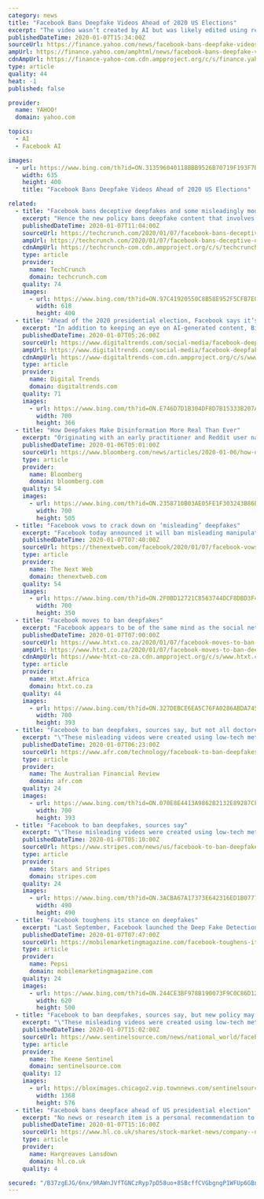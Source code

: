 ```yaml
---
category: news
title: "Facebook Bans Deepfake Videos Ahead of 2020 US Elections"
excerpt: "The video wasn’t created by AI but was likely edited using readily available software ... civic and academic backgrounds to help in detecting deepfakes. Facebook had announced a Deep Fake Detection Challenge (DFDC) to produce more research and open source tools to detect deepfakes in September 2019. In the same month, Alphabet’s GOOGL ..."
publishedDateTime: 2020-01-07T15:34:00Z
sourceUrl: https://finance.yahoo.com/news/facebook-bans-deepfake-videos-ahead-143002598.html
ampUrl: https://finance.yahoo.com/amphtml/news/facebook-bans-deepfake-videos-ahead-143002598.html
cdnAmpUrl: https://finance-yahoo-com.cdn.ampproject.org/c/s/finance.yahoo.com/amphtml/news/facebook-bans-deepfake-videos-ahead-143002598.html
type: article
quality: 44
heat: -1
published: false

provider:
  name: YAHOO!
  domain: yahoo.com

topics:
  - AI
  - Facebook AI

images:
  - url: https://www.bing.com/th?id=ON.313596040118BBB9526B70719F193F7B
    width: 635
    height: 400
    title: "Facebook Bans Deepfake Videos Ahead of 2020 US Elections"

related:
  - title: "Facebook bans deceptive deepfakes and some misleadingly modified media"
    excerpt: "Hence the new policy bans deepfake content that involves the use of AI technologies to “merge ... a Deep Fake Detection Challenge which was announced last fall — “to produce more research and open source tools to detect deepfakes”. While says Facebook has been working with news agency Reuters to offer free online training courses ..."
    publishedDateTime: 2020-01-07T11:04:00Z
    sourceUrl: https://techcrunch.com/2020/01/07/facebook-bans-deceptive-deepfakes-and-some-misleadingly-modified-media/
    ampUrl: https://techcrunch.com/2020/01/07/facebook-bans-deceptive-deepfakes-and-some-misleadingly-modified-media/amp/
    cdnAmpUrl: https://techcrunch-com.cdn.ampproject.org/c/s/techcrunch.com/2020/01/07/facebook-bans-deceptive-deepfakes-and-some-misleadingly-modified-media/amp/
    type: article
    provider:
      name: TechCrunch
      domain: techcrunch.com
    quality: 74
    images:
      - url: https://www.bing.com/th?id=ON.97C41920550C8B58E952F5CFB7E05D95
        width: 618
        height: 400
  - title: "Ahead of the 2020 presidential election, Facebook says it’s banning deepfakes"
    excerpt: "In addition to keeping an eye on AI-generated content, Bickert says Facebook is also “partnering with academia ... Challenge which aims to catalyze the development in deepfake detection through large data sets, awards, and research grants."
    publishedDateTime: 2020-01-07T05:26:00Z
    sourceUrl: https://www.digitaltrends.com/social-media/facebook-deepfake-ban/
    ampUrl: https://www.digitaltrends.com/social-media/facebook-deepfake-ban/?amp
    cdnAmpUrl: https://www-digitaltrends-com.cdn.ampproject.org/c/s/www.digitaltrends.com/social-media/facebook-deepfake-ban/?amp
    type: article
    provider:
      name: Digital Trends
      domain: digitaltrends.com
    quality: 71
    images:
      - url: https://www.bing.com/th?id=ON.E746D7D1B304DF8D7B15333B207A09D8
        width: 700
        height: 366
  - title: "How Deepfakes Make Disinformation More Real Than Ever"
    excerpt: "Originating with an early practitioner and Reddit user named “ deepfakes,” the name appears to give a nod to deep learning, a subset of machine learning that uses layers of artificial neural networks to train computers to perform a task. With deepfake videos, a program is typically fed high-quality images of a target’s face and then ..."
    publishedDateTime: 2020-01-06T05:01:00Z
    sourceUrl: https://www.bloomberg.com/news/articles/2020-01-06/how-deepfakes-make-disinformation-more-real-than-ever-quicktake
    type: article
    provider:
      name: Bloomberg
      domain: bloomberg.com
    quality: 54
    images:
      - url: https://www.bing.com/th?id=ON.2358710B03AE05FE1F303243B86B9599
        width: 700
        height: 505
  - title: "Facebook vows to crack down on ‘misleading’ deepfakes"
    excerpt: "Facebook today announced it will ban misleading manipulated media — including ... someone into thinking that a subject of the video said words that they did not actually say. It is the product of artificial intelligence or machine learning that merges, replaces or superimposes content onto a video, making it appear to be authentic."
    publishedDateTime: 2020-01-07T07:40:00Z
    sourceUrl: https://thenextweb.com/facebook/2020/01/07/facebook-vows-to-crack-down-on-misleading-deepfakes/
    type: article
    provider:
      name: The Next Web
      domain: thenextweb.com
    quality: 54
    images:
      - url: https://www.bing.com/th?id=ON.2F0BD12721C8563744DCF8DBD3F4C263
        width: 700
        height: 350
  - title: "Facebook moves to ban deepfakes"
    excerpt: "Facebook appears to be of the same mind as the social network has announced it ... mislead someone into thinking that a subject of the video said words that they did not actually say It is the product of artificial intelligence or machine learning that merges, replaces or superimposes content onto a video, making it appear to be authentic."
    publishedDateTime: 2020-01-07T07:00:00Z
    sourceUrl: https://www.htxt.co.za/2020/01/07/facebook-moves-to-ban-deepfakes/
    ampUrl: https://www.htxt.co.za/2020/01/07/facebook-moves-to-ban-deepfakes/amp/
    cdnAmpUrl: https://www-htxt-co-za.cdn.ampproject.org/c/s/www.htxt.co.za/2020/01/07/facebook-moves-to-ban-deepfakes/amp/
    type: article
    provider:
      name: Htxt.Africa
      domain: htxt.co.za
    quality: 44
    images:
      - url: https://www.bing.com/th?id=ON.327DEBCE6EA5C76FA0286ABDA745FA22
        width: 700
        height: 393
  - title: "Facebook to ban deepfakes, sources say, but not all doctored videos"
    excerpt: "\"These misleading videos were created using low-tech methods and did not rely on AI-based techniques, but were at least as misleading as ... Such videos made up roughly 96 per cent of all deepfake videos found last year, according to the research firm Deeptrace Labs. Facebook and other tech firms last year sponsored a \"deepfake detection ..."
    publishedDateTime: 2020-01-07T06:23:00Z
    sourceUrl: https://www.afr.com/technology/facebook-to-ban-deepfakes-sources-say-but-not-all-doctored-videos-20200107-p53pl0
    type: article
    provider:
      name: The Australian Financial Review
      domain: afr.com
    quality: 24
    images:
      - url: https://www.bing.com/th?id=ON.070E8E4413A9862B2132E89287CF3A78
        width: 700
        height: 393
  - title: "Facebook to ban deepfakes, sources say"
    excerpt: "\"These misleading videos were created using low-tech methods and did not rely on AI-based techniques, but were at least as misleading as ... Such videos made up roughly 96% of all deepfake videos found last year, according to the research firm Deeptrace Labs. Facebook and other tech firms last year sponsored a \"deepfake detection challenge ..."
    publishedDateTime: 2020-01-07T05:10:00Z
    sourceUrl: https://www.stripes.com/news/us/facebook-to-ban-deepfakes-sources-say-1.613757
    type: article
    provider:
      name: Stars and Stripes
      domain: stripes.com
    quality: 24
    images:
      - url: https://www.bing.com/th?id=ON.3ACBA67A17373E642316ED1B0777A68B
        width: 490
        height: 490
  - title: "Facebook toughens its stance on deepfakes"
    excerpt: "Last September, Facebook launched the Deep Fake Detection Challenge, designed to encourage people from all over the world to produce more research and open source tools to detect deepfakes. The project, supported by $10 million in grants, includes a cross-sector coalition of organizations including the Partnership on AI, Cornell Tech ..."
    publishedDateTime: 2020-01-07T07:47:00Z
    sourceUrl: https://mobilemarketingmagazine.com/facebook-toughens-its-stance-on-deepfakes
    type: article
    provider:
      name: Pepsi
      domain: mobilemarketingmagazine.com
    quality: 24
    images:
      - url: https://www.bing.com/th?id=ON.244CE3BF978B190073F9C0C86D12559A
        width: 620
        height: 500
  - title: "Facebook to ban deepfakes, sources say, but new policy may not cover controversial Pelosi video"
    excerpt: "\"These misleading videos were created using low-tech methods and did not rely on AI-based techniques, but were at least as misleading as ... Such videos made up roughly 96 percent of all deepfake videos found last year, according to the research firm Deeptrace Labs. Facebook and other tech firms last year sponsored a \"deepfake detection ..."
    publishedDateTime: 2020-01-07T15:02:00Z
    sourceUrl: https://www.sentinelsource.com/news/national_world/facebook-to-ban-deepfakes-sources-say-but-new-policy-may/article_988ca207-de70-5863-a6ae-37a8871f7d24.html
    type: article
    provider:
      name: The Keene Sentinel
      domain: sentinelsource.com
    quality: 12
    images:
      - url: https://bloximages.chicago2.vip.townnews.com/sentinelsource.com/content/tncms/custom/image/ce3b1b48-2e8a-11e7-9b31-dbe46a2a163d.jpg
        width: 1368
        height: 576
  - title: "Facebook bans deepface ahead of US presidential election"
    excerpt: "No news or research item is a personal recommendation to deal. Hargreaves Lansdown may not share ShareCast's (powered by Digital Look) views. (Sharecast News) - Facebook announced a new policy that bans AI-manipulated videos known as 'deepfakes' that could ..."
    publishedDateTime: 2020-01-07T15:16:00Z
    sourceUrl: https://www.hl.co.uk/shares/stock-market-news/company--news/facebook-bans-deepface-ahead-of-us-presidential-election
    type: article
    provider:
      name: Hargreaves Lansdown
      domain: hl.co.uk
    quality: 4

secured: "/B37zgEJG/6nx/9RAWnJVfTGNCzRyp7pD58uo+8SBcffCVGbgngP1WFUp6GBnSG+VtE1SHZppf3fC5oUqN7+hUZM/dkUK6CH6knlQ14D0Ifqb5aKLt/+2zjOJxOVTscsaQZbHibLyQ3/yv1dy4DujQinnZZGlCJikDD0pNv3PnhFUfqaojJXrubjlk4i6JE6g5yF9sO/qlMis3boi9MmDhvCM85Y0jF0phzsmAu9CyBaS/me835l1lKKgQQD5R8eN2MV/yAHyLREbZ4AJ6d1vQ==;73VTDqGrkd4JBzFuWMCrSQ=="
---
```



